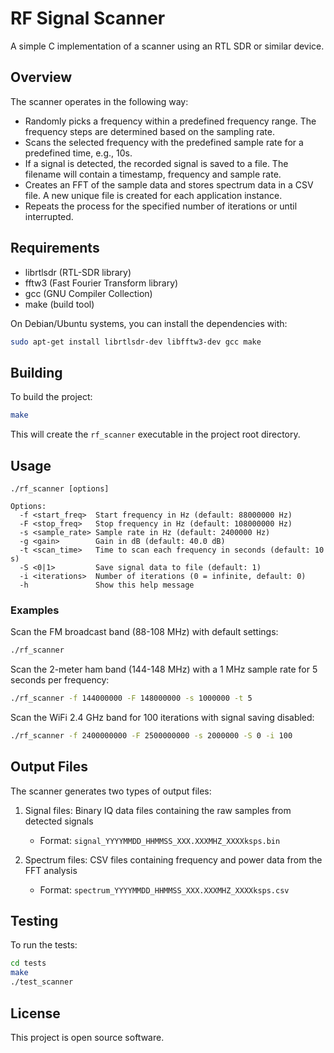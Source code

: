 # RF Signal Scanner

A simple C implementation of a scanner using an RTL SDR or similar device.

## Overview

The scanner operates in the following way:
* Randomly picks a frequency within a predefined frequency range. The frequency steps are determined based on the sampling rate.
* Scans the selected frequency with the predefined sample rate for a predefined time, e.g., 10s.
* If a signal is detected, the recorded signal is saved to a file. The filename will contain a timestamp, frequency and sample rate.
* Creates an FFT of the sample data and stores spectrum data in a CSV file. A new unique file is created for each application instance.
* Repeats the process for the specified number of iterations or until interrupted.

## Requirements

- librtlsdr (RTL-SDR library)
- fftw3 (Fast Fourier Transform library)
- gcc (GNU Compiler Collection)
- make (build tool)

On Debian/Ubuntu systems, you can install the dependencies with:
```bash
sudo apt-get install librtlsdr-dev libfftw3-dev gcc make
```

## Building

To build the project:
```bash
make
```

This will create the `rf_scanner` executable in the project root directory.

## Usage

```
./rf_scanner [options]

Options:
  -f <start_freq>  Start frequency in Hz (default: 88000000 Hz)
  -F <stop_freq>   Stop frequency in Hz (default: 108000000 Hz)
  -s <sample_rate> Sample rate in Hz (default: 2400000 Hz)
  -g <gain>        Gain in dB (default: 40.0 dB)
  -t <scan_time>   Time to scan each frequency in seconds (default: 10 s)
  -S <0|1>         Save signal data to file (default: 1)
  -i <iterations>  Number of iterations (0 = infinite, default: 0)
  -h               Show this help message
```

### Examples

Scan the FM broadcast band (88-108 MHz) with default settings:
```bash
./rf_scanner
```

Scan the 2-meter ham band (144-148 MHz) with a 1 MHz sample rate for 5 seconds per frequency:
```bash
./rf_scanner -f 144000000 -F 148000000 -s 1000000 -t 5
```

Scan the WiFi 2.4 GHz band for 100 iterations with signal saving disabled:
```bash
./rf_scanner -f 2400000000 -F 2500000000 -s 2000000 -S 0 -i 100
```

## Output Files

The scanner generates two types of output files:

1. Signal files: Binary IQ data files containing the raw samples from detected signals
   - Format: `signal_YYYYMMDD_HHMMSS_XXX.XXXMHZ_XXXXksps.bin`

2. Spectrum files: CSV files containing frequency and power data from the FFT analysis
   - Format: `spectrum_YYYYMMDD_HHMMSS_XXX.XXXMHZ_XXXXksps.csv`

## Testing

To run the tests:
```bash
cd tests
make
./test_scanner
```

## License

This project is open source software.

